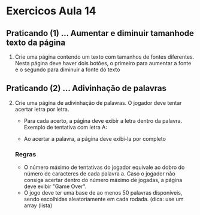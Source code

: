 # Exercicos Aula 14

## Praticando (1) … Aumentar e diminuir tamanhode texto da página

1. Crie uma página contendo um texto com tamanhos de fontes
   diferentes. Nesta página deve haver dois botões, o primeiro
   para aumentar a fonte e o segundo para diminuir a fonte do
   texto

## Praticando (2) … Adivinhação de palavras

2. Crie uma página de adivinhação de palavras. O jogador deve
   tentar acertar letra por letra.

   - Para cada acerto, a página deve exibir a letra dentro
     da palavra. Exemplo de tentativa com letra A:

   - Ao acertar a palavra, a página deve exibi-la por
     completo

   ### Regras

   - O número máximo de tentativas do jogador equivale ao
     dobro do número de caracteres de cada palavra
     a. Caso o jogador não consiga acertar dentro do número
     máximo de jogadas, a página deve exibir "Game Over".
   - O jogo deve ter uma base de ao menos 50 palavras
     disponíveis, sendo escolhidas aleatoriamente em cada
     rodada. (dica: use um array (lista)
